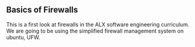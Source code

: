 Basics of Firewalls
---------------------------------------------------------------------------------------------
This is a first look at firewalls in the ALX software engineering curriculum.
We are going to be using the simplified firewall management system on ubuntu, UFW.

